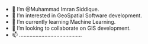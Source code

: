 - 👋 I’m @Muhammad Imran Siddique.
- 👀 I’m interested in GeoSpatial Software development.
- 🌱 I’m currently learning Machine Learning.
- 💞️ I’m looking to collaborate on GIS development.
- 📫 ..........................................

<!---
imran-5/imran-5 is a ✨ special ✨ repository because its `README.md` (this file) appears on your GitHub profile.
You can click the Preview link to take a look at your changes.
--->
